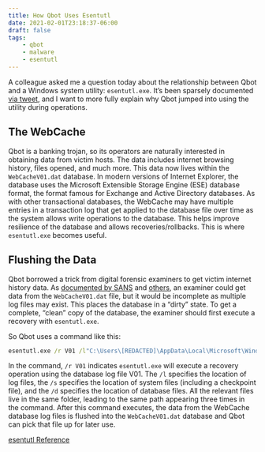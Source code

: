 ```yaml
---
title: How Qbot Uses Esentutl
date: 2021-02-01T23:18:37-06:00
draft: false
tags:
    - qbot
    - malware
    - esentutl
---
```


A colleague asked me a question today about the relationship between Qbot and a Windows system utility: `esentutl.exe`. It’s been sparsely documented [via tweet](https://twitter.com/redcanary/status/1334224870536712192), and I want to more fully explain why Qbot jumped into using the utility during operations.

## The WebCache

Qbot is a banking trojan, so its operators are naturally interested in obtaining data from victim hosts. The data includes internet browsing history, files opened, and much more. This data now lives within the `WebCacheV01.dat` database. In modern versions of Internet Explorer, the database uses the Microsoft Extensible Storage Engine (ESE) database format, the format famous for Exchange and Active Directory databases. As with other transactional databases, the WebCache may have multiple entries in a transaction log that get applied to the database file over time as the system allows write operations to the database. This helps improve resilience of the database and allows recoveries/rollbacks. This is where `esentutl.exe` becomes useful.

## Flushing the Data

Qbot borrowed a trick from digital forensic examiners to get victim internet history data. As [documented by SANS](https://www.sans.org/blog/ese-databases-are-dirty/) and [others](https://dfironthemountain.wordpress.com/2018/12/06/locked-file-access-using-esentutl-exe/), an examiner could get data from the `WebCacheV01.dat` file, but it would be incomplete as multiple log files may exist. This places the database in a “dirty” state. To get a complete, “clean” copy of the database, the examiner should first execute a recovery with `esentutl.exe`.

So Qbot uses a command like this:

```bat
esentutl.exe /r V01 /l"C:\Users\[REDACTED]\AppData\Local\Microsoft\Windows\WebCache" /s"C:\Users\[REDACTED]\AppData\Local\Microsoft\Windows\WebCache" /d"C:\Users\[REDACTED]\AppData\Local\Microsoft\Windows\WebCache"
```

In the command, `/r V01` indicates `esentutl.exe` will execute a recovery operation using the database log file V01. The `/l` specifies the location of log files, the `/s` specifies the location of system files (including a checkpoint file), and the `/d` specifies the location of database files. All the relevant files live in the same folder, leading to the same path appearing three times in the command. After this command executes, the data from the WebCache database log files is flushed into the `WebCacheV01.dat` database and Qbot can pick that file up for later use.

[esentutl Reference](https://docs.microsoft.com/en-us/previous-versions/windows/it-pro/windows-server-2012-r2-and-2012/hh875546(v=ws.11))